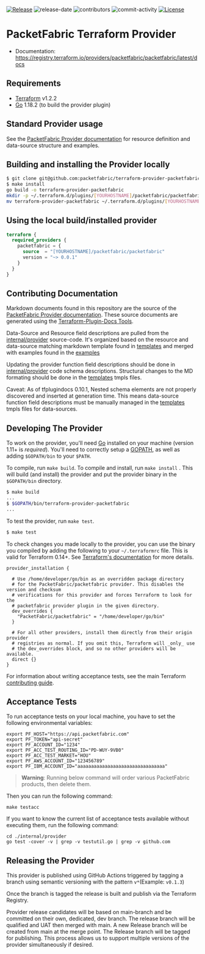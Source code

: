 [![Release](https://img.shields.io/github/v/release/PacketFabric/terraform-provider-packetfabric?display_name=tag)](https://github.com/PacketFabric/terraform-provider-packetfabric/releases)
![release-date](https://img.shields.io/github/release-date/PacketFabric/terraform-provider-packetfabric)
![contributors](https://img.shields.io/github/contributors/PacketFabric/terraform-provider-packetfabric)
![commit-activity](https://img.shields.io/github/commit-activity/m/PacketFabric/terraform-provider-packetfabric)
[![License](https://img.shields.io/github/license/PacketFabric/terraform-provider-packetfabric)](https://github.com/PacketFabric/terraform-provider-packetfabric)

# PacketFabric Terraform Provider

- Documentation: https://registry.terraform.io/providers/packetfabric/packetfabric/latest/docs

## Requirements

- [Terraform](https://www.terraform.io/downloads.html) v1.2.2
- [Go](https://golang.org/doc/install) 1.18.2 (to build the provider plugin)

## Standard Provider usage

See the [PacketFabric Provider documentation](https://registry.terraform.io/providers/packetfabric/packetfabric/latest/docs) for resource definition and data-source structure and examples.

## Building and installing the Provider locally

```sh
$ git clone git@github.com:packetfabric/terraform-provider-packetfabric
$ make install
go build -o terraform-provider-packetfabric
mkdir -p ~/.terraform.d/plugins/[YOURHOSTNAME]/packetfabric/packetfabric/0.0.1/linux_amd64
mv terraform-provider-packetfabric ~/.terraform.d/plugins/[YOURHOSTNAME]/packetfabric/packetfabric/0.0.1/linux_amd64

```

## Using the local build/installed provider

```terraform
terraform {
  required_providers {
    packetfabric = {
      source  = "[YOURHOSTNAME]/packetfabric/packetfabric"
      version = "~> 0.0.1"
    }
  }
}

```

## Contributing Documentation

Markdown documents found in this repository are the source of the [PacketFabric Provider documentation](https://registry.terraform.io/providers/packetfabric/packetfabric/latest/docs). These source documents are generated using the [Terraform-Plugin-Docs Tools](https://github.com/hashicorp/terraform-plugin-docs).

Data-Source and Resource field descriptions are pulled from the [internal/provider](https://github.com/packetfabric/terraform-provider-packetfabric/tree/main/internal/provider) source-code. It's organized based on the resource and data-source matching markdown template found in [templates](https://github.com/packetfabric/terraform-provider-packetfabric/tree/main/templates) and merged with examples found in the [examples](https://github.com/packetfabric/terraform-provider-packetfabric/tree/main/examples)

Updating the provider function field descriptions should be done in [internal/provider](https://github.com/packetfabric/terraform-provider-packetfabric/tree/main/internal/provider) code schema descriptions. Structural changes to the MD formating should be done in the [templates](https://github.com/packetfabric/terraform-provider-packetfabric/tree/main/templates) tmpls files.

Caveat: As of tfplugindocs 0.10.1, Nested schema elements are not properly discovered and inserted at generation time. This means data-source function field descriptions must be manually managed in the [templates](https://github.com/packetfabric/terraform-provider-packetfabric/tree/main/templates) tmpls files for data-sources.

## Developing The Provider

To work on the provider, you'll need [Go](http://www.golang.org) installed on your machine (version 1.11+ is _required_). You'll need to correctly setup a [GOPATH](http://golang.org/doc/code.html#GOPATH), as well as adding `$GOPATH/bin` to your `$PATH`.

To compile, run `make build`. To compile and install, run `make install` . This will build (and install) the provider and put the provider binary in the `$GOPATH/bin` directory.

```sh
$ make build
...
$ $GOPATH/bin/terraform-provider-packetfabric
...
```

To test the provider, run `make test`.

```sh
$ make test
```

To check changes you made locally to the provider, you can use the binary you compiled by adding the following
to your `~/.terraformrc` file. This is valid for Terraform 0.14+. See
[Terraform's documentation](https://www.terraform.io/docs/cli/config/config-file.html#development-overrides-for-provider-developers) for more details.

```
provider_installation {

  # Use /home/developer/go/bin as an overridden package directory
  # for the PacketFabric/packetfabric provider. This disables the version and checksum
  # verifications for this provider and forces Terraform to look for the
  # packetfabric provider plugin in the given directory.
  dev_overrides {
    "PacketFabric/packetfabric" = "/home/developer/go/bin"
  }

  # For all other providers, install them directly from their origin provider
  # registries as normal. If you omit this, Terraform will _only_ use
  # the dev_overrides block, and so no other providers will be available.
  direct {}
}
```

For information about writing acceptance tests, see the main Terraform [contributing guide](https://github.com/hashicorp/terraform/blob/master/.github/CONTRIBUTING.md#writing-acceptance-tests).

## Acceptance Tests

To run acceptance tests on your local machine, you have to set the following
environmental variables:

```shell
export PF_HOST="https://api.packetfabric.com"
export PF_TOKEN="api-secret"
export PF_ACCOUNT_ID="1234"
export PF_ACC_TEST_ROUTING_ID="PD-WUY-9VB0"
export PF_ACC_TEST_MARKET="HOU"
export PF_AWS_ACCOUNT_ID="123456789"
export PF_IBM_ACCOUNT_ID="aaaaaaaaaaaaaaaaaaaaaaaaaaaaaaaa"
```

> **Warning**: Running below command will order various PacketFabric products, then delete them.

Then you can run the following command:

```shell
make testacc
```

If you want to know the current list of acceptance tests available without executing them, run the following command:

```
cd ./internal/provider
go test -cover -v | grep -v testutil.go | grep -v github.com
```

## Releasing the Provider

This provider is published using GitHub Actions triggered by tagging a branch using semantic versioning with the pattern `v*`(Example: `v0.1.3`)

Once the branch is tagged the release is built and publish via the Terraform Registry.

Provider release candidates will be based on main-branch and be committed on their own, dedicated, dev branch. The release branch will be qualified and UAT then merged with main. A new Release branch will be created from main at the merge point. The Release branch will be tagged for publishing. This process allows us to support multiple versions of the provider simultaneously if desired.

